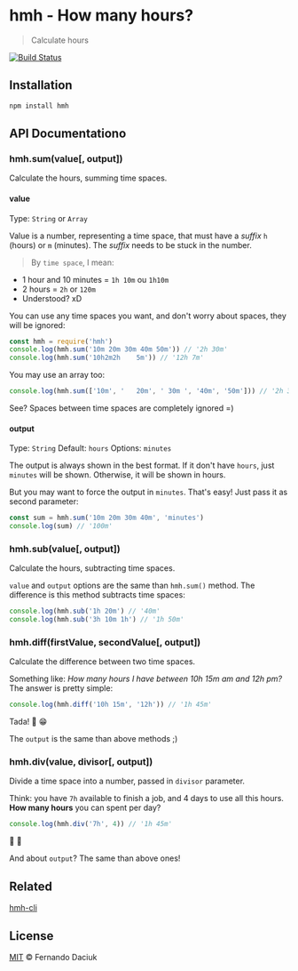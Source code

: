 # hmh - How many hours?

> Calculate hours

[![Build Status][travis-image]][travis-url]

## Installation

```js
npm install hmh
```

## API Documentationo

### hmh.sum(value[, output])

Calculate the hours, summing time spaces.

#### value

Type: `String` or `Array`

Value is a number, representing a time space, that must have a _suffix_ `h` (hours) or `m` (minutes).
The _suffix_ needs to be stuck in the number.

> By `time space`, I mean:
  - 1 hour and 10 minutes = `1h 10m` ou `1h10m`
  - 2 hours = `2h` or `120m`
  - Understood? xD

You can use any time spaces you want, and don't worry about spaces, they will be ignored:

```js
const hmh = require('hmh')
console.log(hmh.sum('10m 20m 30m 40m 50m')) // '2h 30m'
console.log(hmh.sum('10h2m2h    5m')) // '12h 7m'
```

You may use an array too:

```js
console.log(hmh.sum(['10m', '   20m', ' 30m ', '40m', '50m'])) // '2h 30m'
```

See? Spaces between time spaces are completely ignored =)


#### output

Type: `String` Default: `hours` Options: `minutes`

The output is always shown in the best format. If it don't have `hours`, just `minutes` will be shown.
Otherwise, it will be shown in hours.

But you may want to force the output in `minutes`. That's easy! Just pass it as second parameter:

```js
const sum = hmh.sum('10m 20m 30m 40m', 'minutes')
console.log(sum) // '100m'
```

### hmh.sub(value[, output])

Calculate the hours, subtracting time spaces.

`value` and `output` options are the same than `hmh.sum()` method. The difference is this method subtracts time spaces:

```js
console.log(hmh.sub('1h 20m') // '40m'
console.log(hmh.sub('3h 10m 1h') // '1h 50m'
```

### hmh.diff(firstValue, secondValue[, output])

Calculate the difference between two time spaces.

Something like: _How many hours I have between 10h 15m am and 12h pm?_
The answer is pretty simple:

```js
console.log(hmh.diff('10h 15m', '12h')) // '1h 45m'
```

Tada! :tada: :grin:

The `output` is the same than above methods ;)

### hmh.div(value, divisor[, output])

Divide a time space into a number, passed in `divisor` parameter.

Think: you have `7h` available to finish a job, and 4 days to use all this hours.
**How many hours** you can spent per day?

```js
console.log(hmh.div('7h', 4)) // '1h 45m'
```

:dancer: :dancer:

And about `output`? The same than above ones!

## Related

[hmh-cli][hmh-cli-url]

## License

[MIT][license-url] &copy; Fernando Daciuk

[travis-image]: https://travis-ci.org/fdaciuk/hmh.svg?branch=master
[travis-url]: https://travis-ci.org/fdaciuk/hmh
[hmh-cli-url]: https://github.com/fdaciuk/hmh-cli
[license-url]: https://github.com/fdaciuk/licenses/blob/master/MIT-LICENSE.md

